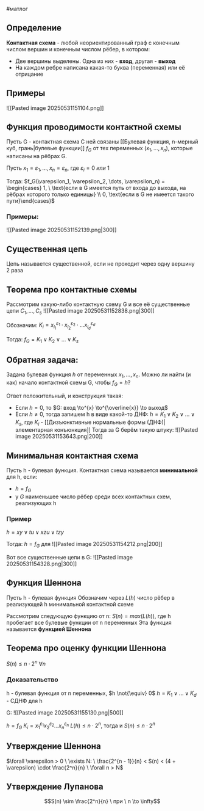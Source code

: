 #матлог 
## Определение
**Контактная схема** - любой неориентированный граф с конечным числом вершин и конечным числом рёбер, в котором:
- Две вершины выделены. Одна из них - **вход**, другая - **выход**
- На каждом ребре написана какая-то буква (переменная) или её отрицание

## Примеры
![[Pasted image 20250531151104.png]]

## Функция проводимости контактной схемы
Пусть G - контактная схема
С ней связаны [[Булевая функция, n-мерный куб, грань|булевые функции]] $f_G$ от тех переменных ($x_1, \dots, x_n$), которые написаны на рёбрах G.

Пусть $x_1 = \varepsilon_1, \dots, x_n = \varepsilon_n$, где $\varepsilon_i = 0 \ или \ 1$

Тогда:
$f_G(\varepsilon_1, \varepsilon_2, \dots, \varepsilon_n) = \begin{cases} 1, \ \text{если в G имеется путь от входа до выхода, на рёбрах которого только единицы} \\ 0, \text{если в G не имеется такого пути}\end{cases}$

### Примеры:
![[Pasted image 20250531152139.png|300]]

## Существенная цепь
Цепь называется существенной, если не проходит через одну вершину 2 раза

## Теорема про контактные схемы
Рассмотрим какую-либо контактную схему G и все её существенные цепи $C_1, \dots, C_s$
![[Pasted image 20250531152838.png|300]]

Обозначим:
$K_i = x_{l_1}^{\varepsilon_1} \cdot x_{l_2}^{\varepsilon_2} \cdot \dots x_{l_d}^{\varepsilon_d}$

Тогда:
$f_G = K_1 \vee K_2 \vee \dots \vee K_s$

## Обратная задача:
Задана булевая функция $h$ от переменных $x_1, \dots, x_n$.
Можно ли найти (и как) начало контактной схемы G, чтобы $f_G = h$?

Ответ положительный, и конструкция такая:
- Если $h = 0$, то $G: вход \to^{x} \to^{\overline{x}} \to выход$
- Если $h \neq 0$, тогда запишем h в виде какой-то ДНФ:
	$h = K_1 \vee K_2 \vee \dots \vee K_s$, где $K_i$ - [[Дизъюнктивные нормальные формы (ДНФ)|элементарная конъюнкция]]
	Тогда за G берём такую штуку:
	![[Pasted image 20250531153643.png|200]]

## Минимальная контактная схема
Пусть h - булевая функция.
Контактная схема называется **минимальной** для h, если:
- $h = f_G$
- у $G$ наименьшее число рёбер среди всех контактных схем, реализующих h

### Пример
$h = xy \vee tu \vee xzu \vee tzy$

Тогда:
$h = f_G$ для
![[Pasted image 20250531154212.png|200]]

Вот все существенные цепи в G:
![[Pasted image 20250531154328.png|300]]

## Функция Шеннона
Пусть h - булевая функция
Обозначим через $L(h)$ число рёбер в реализующей h минимальной контактной схеме

Рассмотрим следующую функцию от n:
$S(n) = max(L(h))$, где h пробегает все булевые функции от n переменных
Эта функция называется **функцией Шеннона**

## Теорема про оценку функции Шеннона
$S(n) \leq n \cdot 2^n \ \forall n$

### Доказательство
h - булевая функция от n переменных, $h \not{\equiv} 0$
$h = K_1 \vee \dots \vee K_d$ - СДНФ для h

G:
![[Pasted image 20250531155130.png|500]]

$h = f_G$
$K_i = x_1^{\varepsilon_1} x_2^{\varepsilon_2} \dots x_n^{\varepsilon_n}$
$L(h) \leq n \cdot 2^n$, тогда и $S(n) \leq n \cdot 2^n$

## Утверждение Шеннона
$\forall \varepsilon > 0 \ \exists N: \ \frac{2^{n - 1}}{n} < S(n) < (4 + \varepsilon) \cdot \frac{2^n}{n} \ \forall n > N$

## Утверждение Лупанова
$$S(n) \sim \frac{2^n}{n} \ при \ n \to \infty$$
